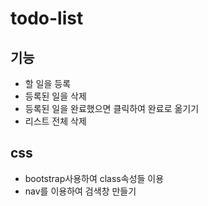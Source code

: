 # todo-list

## 기능
- 할 일을 등록
- 등록된 일을 삭제
- 등록된 일을 완료했으면 클릭하여 완료로 옮기기
- 리스트 전체 삭제

## css
- bootstrap사용하여 class속성들 이용
- nav를 이용하여 검색창 만들기
